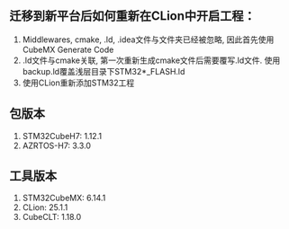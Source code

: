## 迁移到新平台后如何重新在CLion中开启工程：
1. Middlewares, cmake, .ld, .idea文件与文件夹已经被忽略, 因此首先使用CubeMX Generate Code
2. .ld文件与cmake关联, 第一次重新生成cmake文件后需要覆写.ld文件. 使用backup.ld覆盖浅层目录下STM32*_FLASH.ld
3. 使用CLion重新添加STM32工程

## 包版本
1. STM32CubeH7: 1.12.1
2. AZRTOS-H7: 3.3.0

## 工具版本
1. STM32CubeMX: 6.14.1
2. CLion: 25.1.1
3. CubeCLT: 1.18.0